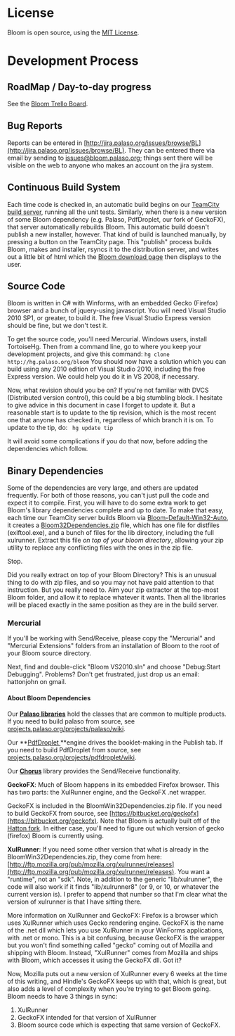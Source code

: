 # **License**

Bloom is open source, using the [MIT License](http://sil.mit-license.org).

# Development Process

## RoadMap / Day-to-day progress

See the [Bloom Trello Board](https://trello.com/board/bloom-development/4f087ec138f81c83752051a0).

## Bug Reports

Reports can be entered in [http://jira.palaso.org/issues/browse/BL](http://jira.palaso.org/issues/browse/BL). They can be entered there via email by sending to [issues@bloom.palaso.org](mailto:issues@bloom.palaso.org); things sent there will be visible on the web to anyone who makes an account on the jira system.

## Continuous Build System

Each time code is checked in, an automatic build begins on our [TeamCity build server](http://build.palaso.org/project.html?projectId=project16&amp;tab=projectOverview), running all the unit tests. Similarly, when there is a new version of some Bloom dependency (e.g. Palaso, PdfDroplet, our fork of GeckoFX), that server automatically rebuilds Bloom. This automatic build doesn't publish a new installer, however. That kind of build is launched manually, by pressing a button on the TeamCity page. This "publish" process builds Bloom, makes and installer, rsyncs it to the distribution server, and writes out a little bit of html which the [Bloom download page](../download/) then displays to the user.

## Source Code

Bloom is written in C# with Winforms, with an embedded Gecko (Firefox) browser and a bunch of jquery-using javascript. You will need Visual Studio 2010 SP1, or greater, to build it. The free Visual Studio Express version should be fine, but we don't test it.

To get the source code, you'll need Mercurial. Windows users, install TortoiseHg. Then from a command line, go to where you keep your development projects, and give this command:
`
hg clone http://hg.palaso.org/bloom
`
You should now have a solution which you can build using any 2010 edition of Visual Studio 2010, including the free Express version. We could help you do it in VS 2008, if necessary.

Now, what revision should you be on? If you're not familiar with DVCS (Distributed version control), this could be a big stumbling block. I hesitate to give advice in this document in case I forget to update it. But a reasonable start is to update to the tip revision, which is the most recent one that anyone has checked in, regardless of which branch it is on. To update to the tip, do:
`
hg update tip`

It will avoid some complications if you do that now, before adding the dependencies which follow.

## Binary Dependencies

Some of the dependencies are very large, and others are updated frequently. For both of those reasons, you can't just pull the code and expect it to compile. First, you will have to do some extra work to get Bloom's library dependencies complete and up to date. To make that easy, each time our TeamCity server builds Bloom via [Bloom-Default-Win32-Auto](http://build.palaso.org/viewType.html?tab=buildTypeStatusDiv&amp;buildTypeId=bt222), it creates a [Bloom32Dependencies.zip](http://build.palaso.org/guestAuth/repository/download/bt222/.lastSuccessful/BloomWin32Dependencies.zip) file, which has one file for distfiles (exiftool.exe), and a bunch of files for the lib directory, including the full xulrunner. Extract this file *on top of your bloom directory*, allowing your zip utility to replace any conflicting files with the ones in the zip file.

Stop.

Did you really extract on top of your Bloom Directory? This is an unusual thing to do with zip files, and so you may not have paid attention to that instruction. But you really need to. Aim your zip extractor at the top-most Bloom folder, and allow it to replace whatever it wants. Then all the libraries will be placed exactly in the same position as they are in the build server.

### Mercurial
If you'll be working with Send/Receive, please copy the "Mercurial" and "Mercurial Extensions" folders from an installation of Bloom to the root of your Bloom source directory.

Next, find and double-click "Bloom VS2010.sln" and choose "Debug:Start Debugging". Problems? Don't get frustrated, just drop us an email: hattonjohn on gmail.

#### About Bloom Dependencies

Our **[Palaso libraries](http://projects.palaso.org/projects/palaso)** hold the classes that are common to multiple products. If you need to build palaso from source, see [projects.palaso.org/projects/palaso/wiki](http://projects.palaso.org/projects/palaso/wiki).

Our **[PdfDroplet ](http://pdfdroplet.palaso.org)**engine drives the booklet-making in the Publish tab. If you need to build PdfDroplet from source, see [projects.palaso.org/projects/pdfdroplet/wiki](http://projects.palaso.org/projects/palaso/wiki).

Our **[Chorus](http://projects.palaso.org/projects/chorus)** library provides the Send/Receive functionality.

**GeckoFX**: Much of Bloom happens in its embedded Firefox browser. This has two parts: the XulRunner engine, and the GeckoFX .net wrapper.

GeckoFX is included in the BloomWin32Dependencies.zip file. If you need to build GeckoFX from source, see [https://bitbucket.org/geckofx](https://bitbucket.org/geckofx). Note that Bloom is actually built off of the [Hatton fork](https://bitbucket.org/hatton/geckofx-11.0). In either case, you'll need to figure out which version of gecko (firefox) Bloom is currently using.

**XulRunner**: If you need some other version that what is already in the BloomWin32Dependencies.zip, they come from here: [http://ftp.mozilla.org/pub/mozilla.org/xulrunner/releases](http://ftp.mozilla.org/pub/mozilla.org/xulrunner/releases). You want a "runtime", not an "sdk". Note, in addition to the generic "lib/xulrunner", the code will also work if it finds "lib/xulrunner8" (or 9, or 10, or whatever the current version is). I prefer to append that number so that I'm clear what the version of xulrunner is that I have sitting there.

More information on XulRunner and GeckoFX: Firefox is a browser which uses XulRunner which uses Gecko rendering engine. GeckoFX is the name of the .net dll which lets you use XulRunner in your WinForms applications, with .net or mono. This is a bit confusing, because GeckoFX is the wrapper but you won't find something called "gecko" coming out of Mozilla and shipping with Bloom. Instead, "XulRunner" comes from Mozilla and ships with Bloom, which accesses it using the GeckoFX dll. Got it?

Now, Mozilla puts out a new version of XulRunner every 6 weeks at the time of this writing, and Hindle's GeckoFX keeps up with that, which is great, but also adds a level of complexity when you're trying to get Bloom going. Bloom needs to have 3 things in sync:
1) XulRunner
2) GeckoFX intended for that version of XulRunner
3) Bloom source code which is expecting that same version of GeckoFX.

&nbsp;